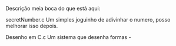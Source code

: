 Descrição meia boca do que está aqui:

secretNumber.c
    Um simples joguinho de adivinhar o numero, posso melhorar isso depois.

Desenho em C.c
    Um sistema que desenha formas *-* 
